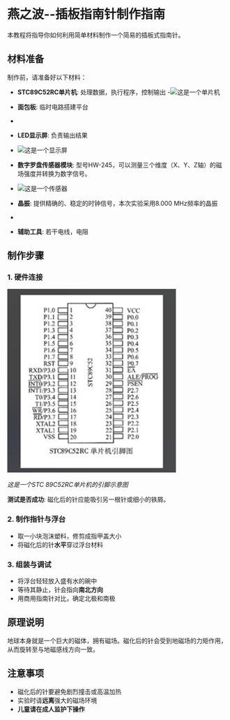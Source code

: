 # 燕之波--插板指南针制作指南

本教程将指导你如何利用简单材料制作一个简易的插板式指南针。

## 材料准备

制作前，请准备好以下材料：

- **STC89C52RC单片机**: 处理数据，执行程序，控制输出
-![这是一个单片机](./picture/stc单片机.png)

- **面包板**: 临时电路搭建平台
- 
- **LED显示屏**: 负责输出结果
- ![这是一个显示屏](./picture/显示屏.png)


- **数字罗盘传感器模块**: 型号HW-245，可以测量三个维度（X、Y、Z轴）的磁场强度并转换为数字信号。
-  ![这是一个传感器](./picture/数字罗盘传感器模块.png)

- **晶振**: 提供精确的、稳定的时钟信号，本次实验采用8.000 MHz频率的晶振


- 
- **辅助工具**: 若干电线，电阻

## 制作步骤



### 1. 硬件连接
 ![这是一个单片机](./picture/单片机引脚.png)
 
*这是一个STC 89C52RC单片机的引脚示意图*

**测试是否成功**: 磁化后的针应能吸引另一根针或细小的铁屑。

### 2. 制作指针与浮台
- 取一小块泡沫塑料，修剪成指甲盖大小
- 将磁化后的针**水平**穿过浮台材料

### 3. 组装与调试
- 将浮台轻轻放入盛有水的碗中
- 等待其静止，针会指向**南北方向**
- 用商用指南针对比，确定北极和南极

## 原理说明

地球本身就是一个巨大的磁体，拥有磁场。磁化后的针会受到地磁场的力矩作用，从而旋转至与地磁感线方向一致。

## 注意事项

- 磁化后的针要避免剧烈撞击或高温加热
- 实验时请**远离**强大的磁场环境
- **儿童请在成人监护下操作**
